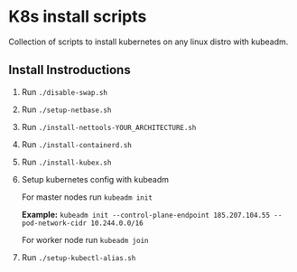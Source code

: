 # K8s install scripts

Collection of scripts to install kubernetes on any linux distro with kubeadm.

## Install Instroductions

1. Run `./disable-swap.sh`
2. Run `./setup-netbase.sh`
3. Run `./install-nettools-YOUR_ARCHITECTURE.sh`
4. Run `./install-containerd.sh`
5. Run `./install-kubex.sh`
6. Setup kubernetes config with kubeadm
   
   For master nodes run `kubeadm init`

   **Example:** `kubeadm init --control-plane-endpoint 185.207.104.55 --pod-network-cidr 10.244.0.0/16`

   For worker node run `kubeadm join`

7. Run `./setup-kubectl-alias.sh`